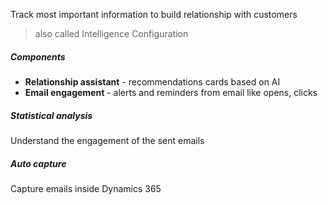 Track most important information to build relationship with customers

>also called Intelligence Configuration

##### Components
- **Relationship assistant** - recommendations cards based on AI
- **Email engagement** - alerts and reminders from email like opens, clicks

##### Statistical analysis
Understand the engagement of the sent emails

##### Auto capture
Capture emails inside Dynamics 365
